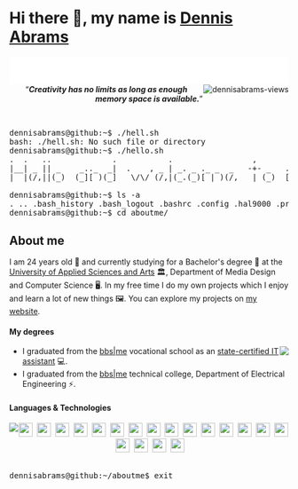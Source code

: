 # Hi there 👋, my name is [Dennis Abrams][profile]
<img 
  align="left"
  src="https://github.com/dennisabrams/dennisabrams/blob/main/images/typing.svg"
  alt="Software Development"
/>
<img
  align="right"
  src="https://komarev.com/ghpvc/?username=dennisabrams&color=58A6FF&style=for-the-badge"
  alt="dennisabrams-views"
/>
<br/><br/>
<p align="center"><q><i><b>Creativity has no limits as long as enough memory space is available.</b></i></q></p>
<br/>
<pre>
dennisabrams@github:~$ ./hell.sh
bash: ./hell.sh: No such file or directory
dennisabrams@github:~$ ./hello.sh
.  .   ..             .           .                 ,                .__   , .  .   .             ._ .    | 
|__| _ || _    _.._  _|  .    , _ | _. _ ._ _  _   -+- _   ._ _   .  [ __*-+-|__|. .|_   ._ ._. _ |,*| _  | 
|  |(/,||(_)  (_][ )(_]   \/\/ (/,|(_.(_)[ | )(/,   | (_)  [ | )\_|  [_./| | |  |(_|[_)  [_)[  (_)| ||(/, * 
                                                                ._|                      |                 
dennisabrams@github:~$ ls -a
. .. .bash_history .bash_logout .bashrc .config .hal9000 .profile .viminfo aboutme hello.sh projects repositories
dennisabrams@github:~$ cd aboutme/
</pre>
<h2>About me</h2>
<p>
I am 24 years old 🎈 and currently studying for a Bachelor's degree 📃 at the <a href="https://www.hs-hannover.de/en/">University of Applied Sciences and Arts</a> 🏛, Department of Media Design and Computer Science 🖥️. In my free time I do my own projects which I enjoy and learn a lot of new things 🖼. You can explore my projects on <a href="https://dennis-abrams.com">my website</a>.
</p>
<h4>My degrees</h4>
<img align="right" src="https://github-readme-stats-sigma-five.vercel.app/api?username=dennisabrams&show_icons=true&bg_color=00000000&hide_border=true&count_private=true&hide=issues,contribs&hide_title=true&text_color=c9d1d9&title_color=58a6ff&icon_color=58a6ff" />
<ul>
  <li>
    I graduated from the <a href="https://bbs-me.de/index.php/berufsfachschule-informationstechn-assisitentin-bfi-2-2/">bbs|me</a> vocational school as an <a href="https://europa.eu/europass/en/courses/qualification/1fd81238-6658-49c3-80e6-40dae614ca85">state-certified IT assistant</a> 💻.
  </li>
  <li>
    I graduated from the <a href="https://bbs-me.de/index.php/startseite-dev-dropdown/fachoberschule-technik/">bbs|me</a> technical college, Department of Electrical Engineering ⚡.
  </li>
</ul>
<h4>Languages & Technologies</h4>
<img align="left" src="https://github-readme-stats-sigma-five.vercel.app/api/top-langs/?username=dennisabrams&layout=compact&langs_count=6&bg_color=00000000&hide_border=true&hide_title=true&text_color=c9d1d9" />

<div align="center">
<img src="https://cdn.jsdelivr.net/gh/devicons/devicon/icons/c/c-original.svg" width="25" height="25"/>&nbsp;
<img src="https://cdn.jsdelivr.net/gh/devicons/devicon/icons/python/python-original.svg" width="25" height="25"/>&nbsp;
<img src="https://cdn.jsdelivr.net/gh/devicons/devicon/icons/java/java-original.svg" width="25" height="25"/>&nbsp;
<img src="https://user-images.githubusercontent.com/122950707/224746123-1e2887c3-d31e-48b2-9082-ff176cad5bd0.png" width="25" height="25"/>&nbsp;
<img src="https://cdn.jsdelivr.net/gh/devicons/devicon/icons/mysql/mysql-original.svg" width="25" height="25"/>&nbsp;
<img src="https://cdn.jsdelivr.net/gh/devicons/devicon/icons/postgresql/postgresql-plain.svg" width="25" height="25"/>&nbsp;
<img src="https://cdn.jsdelivr.net/gh/devicons/devicon/icons/php/php-original.svg" width="25" height="25"/>&nbsp;
<img src="https://user-images.githubusercontent.com/122950707/224746668-4b67c94b-146e-4f41-80c1-27b5b8c39819.png" width="25" height="25"/>&nbsp;
<img src="https://user-images.githubusercontent.com/122950707/224748670-04706379-2d4c-41fd-be7c-dc0b9f3ea133.png" width="25" height="25"/>&nbsp;
<img src="https://cdn.jsdelivr.net/gh/devicons/devicon/icons/git/git-original.svg" width="25" height="25"/>&nbsp;
<img src="https://cdn.jsdelivr.net/gh/devicons/devicon/icons/html5/html5-original.svg" width="25" height="25"/>&nbsp;
<img src="https://cdn.jsdelivr.net/gh/devicons/devicon/icons/css3/css3-original.svg" width="25" height="25"/>&nbsp;
<img src="https://cdn.jsdelivr.net/gh/devicons/devicon/icons/javascript/javascript-original.svg" width="25" height="25"/>&nbsp;
<img src="https://cdn.jsdelivr.net/gh/devicons/devicon/icons/typescript/typescript-original.svg" width="25" height="25"/>&nbsp;
<img src="https://user-images.githubusercontent.com/122950707/224750680-8facda47-719f-4eb3-bc3d-6b85d4f0e499.png" width="25" height="25"/>&nbsp;
<img src="https://cdn.jsdelivr.net/gh/devicons/devicon/icons/tailwindcss/tailwindcss-plain.svg" width="25" height="25"/>&nbsp;
<img src="https://user-images.githubusercontent.com/122950707/224752240-9c723bd1-375f-417b-9e42-a61261ec529f.png" width="25" height="25"/>&nbsp;
<img src="https://cdn.jsdelivr.net/gh/devicons/devicon/icons/react/react-original.svg" width="25" height="25"/>&nbsp;
<img src="https://user-images.githubusercontent.com/122950707/224753389-327ee6b1-56e3-442c-8265-67fbf197f93a.png" width="25" height="25"/>&nbsp;
</div>
<br>
<pre>
dennisabrams@github:~/aboutme$ exit
</pre>

[profile]: https://github.com/dennisabrams
